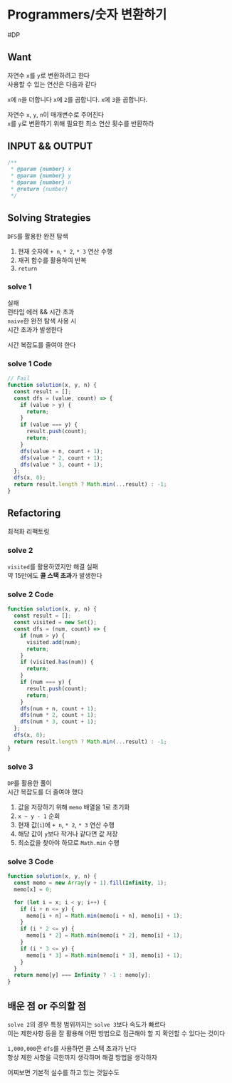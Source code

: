 # Programmers/숫자 변환하기

#DP

## Want

자연수 `x`를 `y`로 변환하려고 한다  
사용할 수 있는 연산은 다음과 같다

`x`에 `n`을 더합니다
`x`에 `2`를 곱합니다.
`x`에 `3`을 곱합니다.

자연수 `x`, `y`, `n`이 매개변수로 주어진다  
`x`를 `y`로 변환하기 위해 필요한 최소 연산 횟수를 반환하라

## INPUT && OUTPUT

```js
/**
 * @param {number} x
 * @param {number} y
 * @param {number} n
 * @return {number}
 */
```

## Solving Strategies

`DFS`를 활용한 완전 탐색

1. 현재 숫자에 `+ n`, `* 2`, `* 3` 연산 수행
2. 재귀 함수를 활용하여 반복
3. `return`

### solve 1

실패  
런타임 에러 && 시간 초과  
`naive`한 완전 탐색 사용 시  
시간 초과가 발생한다

시간 복잡도를 줄여야 한다

### solve 1 Code

```js
// Fail
function solution(x, y, n) {
  const result = [];
  const dfs = (value, count) => {
    if (value > y) {
      return;
    }
    if (value === y) {
      result.push(count);
      return;
    }
    dfs(value + n, count + 1);
    dfs(value * 2, count + 1);
    dfs(value * 3, count + 1);
  };
  dfs(x, 0);
  return result.length ? Math.min(...result) : -1;
}
```

## Refactoring

최적화 리팩토링

### solve 2

`visited`를 활용하였지만 해결 실패  
약 15만에도 **콜 스택 초과**가 발생한다

### solve 2 Code

```js
function solution(x, y, n) {
  const result = [];
  const visited = new Set();
  const dfs = (num, count) => {
    if (num > y) {
      visited.add(num);
      return;
    }
    if (visited.has(num)) {
      return;
    }
    if (num === y) {
      result.push(count);
      return;
    }
    dfs(num + n, count + 1);
    dfs(num * 2, count + 1);
    dfs(num * 3, count + 1);
  };
  dfs(x, 0);
  return result.length ? Math.min(...result) : -1;
}
```

### solve 3

`DP`를 활용한 풀이  
시간 복잡도를 더 줄여야 했다

1. 값을 저장하기 위해 `memo` 배열을 1로 초기화
2. `x ~ y - 1` 순회
3. 현재 값(`i`)에 `+ n`, `* 2`, `* 3` 연산 수행
4. 해당 값이 `y`보다 작거나 같다면 값 저장
5. 최소값을 찾아야 하므로 `Math.min` 수행

### solve 3 Code

```js
function solution(x, y, n) {
  const memo = new Array(y + 1).fill(Infinity, 1);
  memo[x] = 0;

  for (let i = x; i < y; i++) {
    if (i + n <= y) {
      memo[i + n] = Math.min(memo[i + n], memo[i] + 1);
    }
    if (i * 2 <= y) {
      memo[i * 2] = Math.min(memo[i * 2], memo[i] + 1);
    }
    if (i * 3 <= y) {
      memo[i * 3] = Math.min(memo[i * 3], memo[i] + 1);
    }
  }
  return memo[y] === Infinity ? -1 : memo[y];
}
```

## 배운 점 or 주의할 점

`solve 2`의 경우 특정 범위까지는 `solve 3`보다 속도가 빠르다  
이는 제한사항 등을 잘 활용해 어떤 방법으로 접근해야 할 지 확인할 수 있다는 것이다

`1,000,000`은 `dfs`를 사용하면 콜 스택 초과가 난다  
항상 제한 사항을 극한까지 생각하며 해결 방법을 생각하자

어찌보면 기본적 실수를 하고 있는 것일수도
